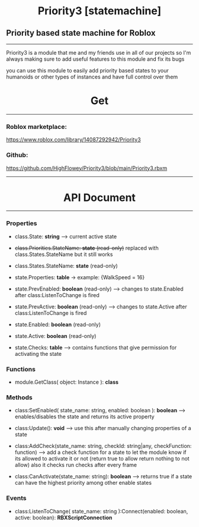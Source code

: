 # <div align="center">Priority3 [statemachine]</div>
## Priority based state machine for Roblox
<hr>

Priority3 is a module that me and my friends use in all of our projects so I'm always making sure to add useful features to this module and fix its bugs

you can use this module to easily add priority based states to your humanoids or other types of instances and have full control over them

# <div align="center">Get</div>
<hr>

### Roblox marketplace:
https://www.roblox.com/library/14087292942/Priority3

### Github:
https://github.com/HighFlowey/Priority3/blob/main/Priority3.rbxm
<hr>

# <div align="center">API Document</div>
<hr>

### **Properties**

* class.State: **string** --> current active state

* ~~class.Priorities.StateName: **state** (read-only)~~ replaced with class.States.StateName but it still works

* class.States.StateName: **state** (read-only)

* state.Properties: **table** → example: {WalkSpeed = 16}

* state.PrevEnabled: **boolean** (read-only) --> changes to state.Enabled after class:ListenToChange is fired

* state.PrevActive: **boolean** (read-only) --> changes to state.Active after class:ListenToChange is fired

* state.Enabled: **boolean** (read-only)

* state.Active: **boolean** (read-only)

* state.Checks: **table** --> contains functions that give permission for activating the state

### **Functions**

* module.GetClass( object: Instance ): **class**

### **Methods**

* class:SetEnabled( state_name: string, enabled: boolean ): **boolean** --> enables/disables the state and returns its active property

* class:Update(): **void** --> use this after manually changing properties of a state

* class:AddCheck(state_name: string, checkId: string|any, checkFunction: function) --> add a check function for a state to let the module know if its allowed to activate it or not (return true to allow return nothing to not allow) also it checks run checks after every frame

* class:CanActivate(state_name: string): **boolean** --> returns true if a state can have the highest priority among other enable states

### **Events**
* class:ListenToChange( state_name: string ):Connect(enabled: boolean, active: boolean): **RBXScriptConnection**
